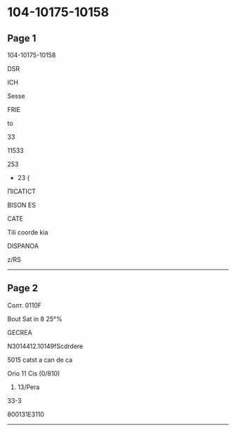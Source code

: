 # 104-10175-10158

## Page 1

104-10175-10158

DSR

ICH

Sesse

FRIE

to

33

11533

253

- 23 {

ПІСАТІСТ

BISON ES

CATE

Tili coorde kia

DISPANOA

z/RS

---

## Page 2

Солт. 0110F

Bout Sat in 8 25°%

GECREA

N3014412.10149fScdrdere

5015 catst a can de ca

Orio 11 Cis (0/810)

1. 13/Pera

33-3

800131E3110

---

